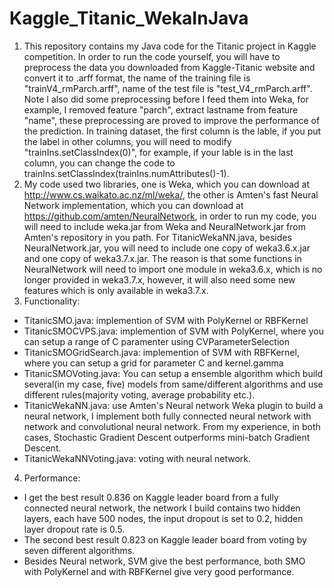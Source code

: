 Kaggle_Titanic_WekaInJava
=========================
1. This repository contains my Java code for the Titanic project in Kaggle competition. In order to run the code yourself, you will have to preprocess the data you downloaded from Kaggle-Titanic website and convert it to .arff format, the name of the training file is "trainV4_rmParch.arff", name of the test file is "test_V4_rmParch.arff". Note I also did some preprocessing before I feed them into Weka, for example, I removed feature "parch", extract lastname from feature "name", these preprocessing are proved to improve the performance of the prediction. In training dataset, the first column is the lable, if you put the label in other columns, you will need to modify "trainIns.setClassIndex(0)", for example, if your lable is in the last column, you can change the code to trainIns.setClassIndex(trainIns.numAttributes()-1).
2. My code used two libraries, one is Weka, which you can download at http://www.cs.waikato.ac.nz/ml/weka/, the other is Amten's fast Neural Network implementation, which you can download at https://github.com/amten/NeuralNetwork, in order to run my code, you will need to include weka.jar from Weka and NeuralNetwork.jar from Amten's repository in you path.
For TitanicWekaNN.java, besides NeuralNetwork.jar, you will need to include one copy of weka3.6.x.jar and one copy of weka3.7.x.jar. The reason is that some functions in NeuralNetwork will need to import one module in weka3.6.x, which is no longer provided in weka3.7.x, however, it will also need some new features which is only available in weka3.7.x. 
3. Functionality:
 * TitanicSMO.java: implemention of SVM with PolyKernel or RBFKernel
 * TitanicSMOCVPS.java: implemention of SVM with PolyKernel, where you can setup a range of C paramenter using CVParameterSelection
 * TitanicSMOGridSearch.java: implemention of SVM with RBFKernel, where you can setup a grid for parameter C and kernel.gamma
 * TitanicSMOVoting.java: You can setup a ensemble algorithm which build several(in my case, five) models from same/different algorithms and use different rules(majority voting, average probability etc.).
 * TitanicWekaNN.java: use Amten's Neural network Weka plugin to build a neural network, I implement both fully connected neural network with network and convolutional neural network. From my experience, in both cases, Stochastic Gradient Descent outperforms mini-batch Gradient Descent. 
 * TitanicWekaNNVoting.java: voting with neural network.
4. Performance:
 * I get the best result 0.836 on Kaggle leader board from a fully connected neural network, the network I build contains two hidden layers, each have 500 nodes, the input dropout is set to 0.2, hidden layer dropout rate is 0.5.
 * The second best result 0.823 on Kaggle leader board from voting by seven different algorithms.
 * Besides Neural network, SVM give the best performance, both SMO with PolyKernel and with RBFKernel give very good performance. 
